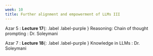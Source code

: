 ```yaml
---
week: 10
title: Further alignment and empowerment of LLMs III
---
```


Azar 5
: **Lecture 17**{: .label .label-purple } Reasoning: Chain of thought prompting
  : Dr. Soleymani

Azar 7
: **Lecture 18**{: .label .label-purple } Knowledge in LLMs
  : Dr. Soleymani